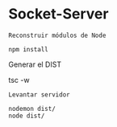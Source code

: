 

# Socket-Server

````
Reconstruir módulos de Node

npm install 

``````
Generar el DIST

tsc -w 


``````
Levantar servidor 

nodemon dist/
node dist/